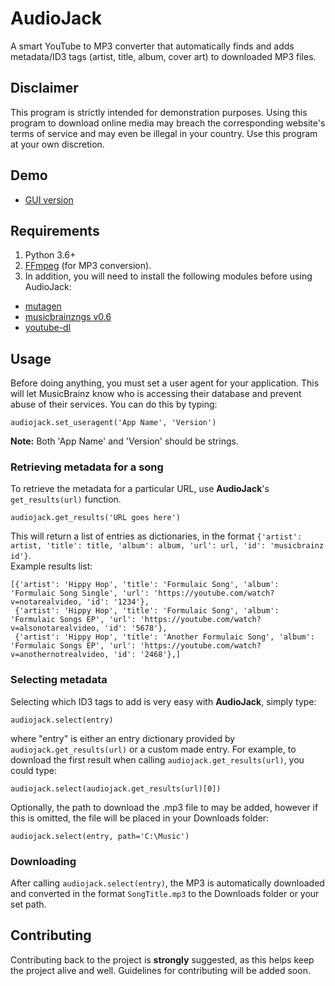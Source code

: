 # AudioJack
A smart YouTube to MP3 converter that automatically finds and adds metadata/ID3 tags (artist, title, album, cover art) to downloaded MP3 files.

## Disclaimer
This program is strictly intended for demonstration purposes. Using this program to download online media may breach the corresponding website's terms of service and may even be illegal in your country. Use this program at your own discretion.

## Demo
- [GUI version](https://github.com/Blue9/AudioJack-GUI)

## Requirements
1. Python 3.6+
2. [FFmpeg](https://www.ffmpeg.org/) (for MP3 conversion).  
3. In addition, you will need to install the following modules before using AudioJack:
 - [mutagen](https://bitbucket.org/lazka/mutagen)
 - [musicbrainzngs v0.6](https://github.com/alastair/python-musicbrainzngs)
 - [youtube-dl](https://github.com/rg3/youtube-dl)

## Usage
Before doing anything, you must set a user agent for your application. This will let MusicBrainz know who is accessing their database and prevent abuse of their services. You can do this by typing:

    audiojack.set_useragent('App Name', 'Version')
**Note:** Both 'App Name' and 'Version' should be strings.

### Retrieving metadata for a song
To retrieve the metadata for a particular URL, use **AudioJack**'s `get_results(url)` function.

    audiojack.get_results('URL goes here')
This will return a list of entries as dictionaries, in the format `{'artist': artist, 'title': title, 'album': album, 'url': url, 'id': 'musicbrainz id'}`.  
Example results list:

    [{'artist': 'Hippy Hop', 'title': 'Formulaic Song', 'album': 'Formulaic Song Single', 'url': 'https://youtube.com/watch?v=notarealvideo, 'id': '1234'},
     {'artist': 'Hippy Hop', 'title': 'Formulaic Song', 'album': 'Formulaic Songs EP', 'url': 'https://youtube.com/watch?v=alsonotarealvideo, 'id': '5678'},
     {'artist': 'Hippy Hop', 'title': 'Another Formulaic Song', 'album': 'Formulaic Songs EP', 'url': 'https://youtube.com/watch?v=anothernotrealvideo, 'id': '2468'},]

### Selecting metadata
Selecting which ID3 tags to add is very easy with **AudioJack**, simply type:

    audiojack.select(entry)
where "entry" is either an entry dictionary provided by `audiojack.get_results(url)` or a custom made entry. For example, to download the first result when calling `audiojack.get_results(url)`, you could type:

    audiojack.select(audiojack.get_results(url)[0])

Optionally, the path to download the .mp3 file to may be added, however if this is omitted, the file will be placed in your Downloads folder:

    audiojack.select(entry, path='C:\Music')

### Downloading
After calling `audiojack.select(entry)`, the MP3 is automatically downloaded and converted in the format `SongTitle.mp3` to the Downloads folder or your set path.

## Contributing
Contributing back to the project is **strongly** suggested, as this helps keep the project alive and well. Guidelines for contributing will be added soon.
